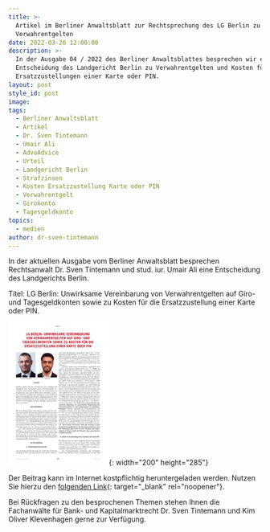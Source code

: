 ```yaml
---
title: >-
  Artikel im Berliner Anwaltsblatt zur Rechtsprechung des LG Berlin zu
  Verwahrentgelten
date: 2022-03-26 12:00:00
description: >-
  In der Ausgabe 04 / 2022 des Berliner Anwaltsblattes besprechen wir eine
  Entscheidung des Landgericht Berlin zu Verwahrentgelten und Kosten für
  Ersatzzustellungen einer Karte oder PIN.
layout: post
style_id: post
image:
tags:
  - Berliner Anwaltsblatt
  - Artikel
  - Dr. Sven Tintemann
  - Umair Ali
  - AdvoAdvice
  - Urteil
  - Landgericht Berlin
  - Strafzinsen
  - Kosten Ersatzzustellung Karte oder PIN
  - Verwahrentgelt
  - Girokonto
  - Tagesgeldkonto
topics:
  - medien
author: dr-sven-tintemann
---
```

In der aktuellen Ausgabe vom Berliner Anwaltsblatt besprechen Rechtsanwalt Dr. Sven Tintemann und stud. iur. Umair Ali eine Entscheidung des Landgerichts Berlin.&nbsp;

Titel: LG Berlin: Unwirksame Vereinbarung von Verwahrentgelten auf Giro- und Tagesgeldkonten sowie zu Kosten für die Ersatzzustellung einer Karte oder PIN.&nbsp;

![](/uploads/anwaltsblatt.png){: width="200" height="285"}

Der Beitrag kann im Internet kostpflichtig heruntergeladen werden. Nutzen Sie hierzu den [folgenden Link](https://berlineranwaltsblatt.de/ce/lg-berlin-unwirksame-vereinbarung-von-verwahrentgelten-auf-giro-und-tagesgeldkonten-sowie-zu-kosten-fuer-die-ersatzzustellung-einer-karte-oder-pin/detail.html){: target="_blank" rel="noopener"}.&nbsp;

Bei Rückfragen zu den besprochenen Themen stehen Ihnen die Fachanwälte für Bank- und Kapitalmarktrecht Dr. Sven Tintemann und Kim Oliver Klevenhagen gerne zur Verfügung.&nbsp;
